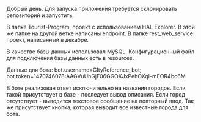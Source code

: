 Добрый день. 
Для запуска приложения требуется склонировать репозиторий и запустить. 

В папке Tourist-Program, проект с использованием HAL Explorer. В этой же папке на другой ветке написаны endpoint.
В папке rest_web_service проект, написанный в декабре.

В качестве базы данных использовал MySQL.
Конфигурационный файл для подключения базы данных есть в resources.

Данные для бота:
bot.username=CItyReference_bot; 
bot.token=1470746078:AAGVuUhGjF06GGOKJxPehOXqi-mEOR4bo6M

В боте реализован ответ исключительно на названия городов.
Если такой присутствует в базе - последует вывод описания.
Если город отсутствует - выводится текстовое сообщение на повторный ввод.
Так же присутствует кнопка, которая выводит все известные города для бота.
